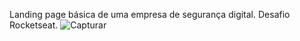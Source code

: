 Landing page básica de uma empresa de segurança digital. Desafio Rocketseat.
![Capturar](https://user-images.githubusercontent.com/31309987/210578664-34173a7c-094f-4204-984a-4bc4b71a4020.PNG)
